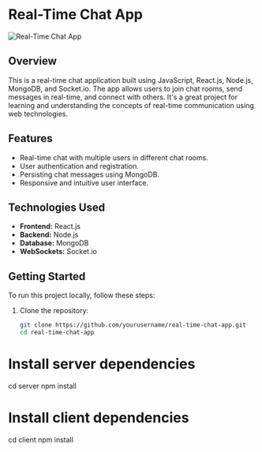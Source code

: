 # Real-Time Chat App

![Real-Time Chat App](app-screenshot.png)

## Overview

This is a real-time chat application built using JavaScript, React.js, Node.js, MongoDB, and Socket.io. The app allows users to join chat rooms, send messages in real-time, and connect with others. It's a great project for learning and understanding the concepts of real-time communication using web technologies.

## Features

- Real-time chat with multiple users in different chat rooms.
- User authentication and registration.
- Persisting chat messages using MongoDB.
- Responsive and intuitive user interface.

## Technologies Used

- **Frontend:** React.js
- **Backend:** Node.js
- **Database:** MongoDB
- **WebSockets:** Socket.io

## Getting Started

To run this project locally, follow these steps:

1. Clone the repository:
   ```bash
   git clone https://github.com/yourusername/real-time-chat-app.git
   cd real-time-chat-app
# Install server dependencies
cd server
npm install

# Install client dependencies
cd client
npm install
